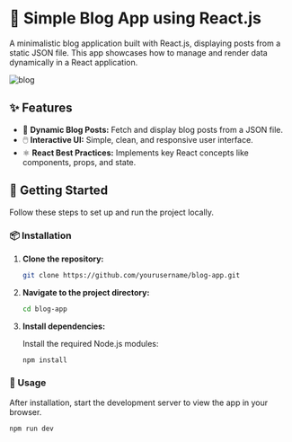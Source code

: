 # 📝 Simple Blog App using React.js

A minimalistic blog application built with React.js, displaying posts from a static JSON file. This app showcases how to manage and render data dynamically in a React application.

![blog](https://github.com/user-attachments/assets/a074b7d8-ef29-484e-ab1e-4cba9b15e3f8)



## ✨ Features

- 📄 **Dynamic Blog Posts:** Fetch and display blog posts from a JSON file.
- 🖱️ **Interactive UI:** Simple, clean, and responsive user interface.
- ⚛️ **React Best Practices:** Implements key React concepts like components, props, and state.

## 🚀 Getting Started

Follow these steps to set up and run the project locally.

### 📦 Installation

1. **Clone the repository:**

    ```bash
    git clone https://github.com/yourusername/blog-app.git
    ```

2. **Navigate to the project directory:**

    ```bash
    cd blog-app
    ```

3. **Install dependencies:**

    Install the required Node.js modules:

    ```bash
    npm install
    ```

### 🔧 Usage

After installation, start the development server to view the app in your browser.

```bash
npm run dev
